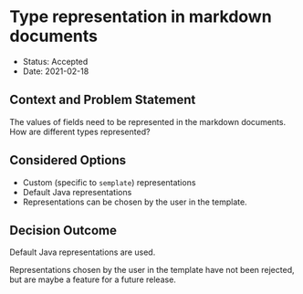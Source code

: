 # Type representation in markdown documents

* Status: Accepted
* Date: 2021-02-18

## Context and Problem Statement

The values of fields need to be represented in the markdown documents. How are different types represented?

## Considered Options

* Custom (specific to `semplate`) representations
* Default Java representations
* Representations can be chosen by the user in the template.

## Decision Outcome

Default Java representations are used.

Representations chosen by the user in the template have not been rejected, but are maybe a feature for a future release.  

